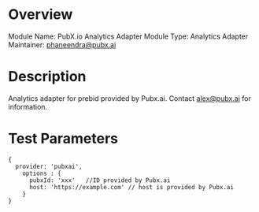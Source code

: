 # Overview
Module Name: PubX.io Analytics Adapter
Module Type: Analytics Adapter
Maintainer: phaneendra@pubx.ai

# Description

Analytics adapter for prebid provided by Pubx.ai. Contact alex@pubx.ai for information.

# Test Parameters

```
{
  provider: 'pubxai',
    options : {
      pubxId: 'xxx'   //ID provided by Pubx.ai
      host: 'https://example.com' // host is provided by Pubx.ai
    }
}
```
